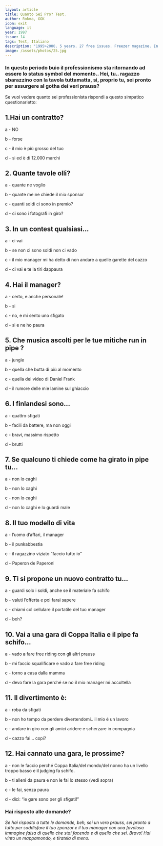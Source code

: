 ```yaml
---
layout: article
title: Quanto Sei Pro? Test.
author: Rokma, GGK
icon: exit
language: it
year: 1997
issue: 14
tags: Test, Italiano
description: "1995>2000. 5 years. 27 free issues. Freezer magazine. In questo periodo buio il professionismo sta ritornando ad essere lo status symbol del momento.. Hei, tu.. ragazzo sbarazzino con la tavola tuttamatta, si, proprio tu, sei pronto per assurgere al gotha dei veri prauss? "
image: /assets/photos/25.jpg
---
```


### In questo periodo buio il professionismo sta ritornando ad essere lo status symbol del momento.. Hei, tu.. ragazzo sbarazzino con la tavola tuttamatta, si, proprio tu, sei pronto per assurgere al gotha dei veri prauss?

Se vuoi vedere quanto sei professionista rispondi a questo simpatico questionarietto:

## 1.Hai un contratto?

a - NO

b - forse

c - il mio è più grosso del tuo

d - si ed è di 12.000 marchi

## 2. Quante tavole olli?

a - quante ne voglio

b - quante me ne chiede il mio sponsor

c - quanti soldi ci sono in premio?

d - ci sono i fotografi in giro?

## 3. In un contest qualsiasi...

a - ci vai

b - se non ci sono soldi non ci vado

c - il mio manager mi ha detto di non andare a quelle garette del cazzo

d - ci vai e te la tiri dappaura

## 4. Hai il manager?

a - certo, e anche personale!

b - si

c - no, e mi sento uno sfigato

d - si e ne ho paura

## 5. Che musica ascolti per le tue mitiche run in pipe ?

a - jungle

b - quella che butta di più al momento

c - quella dei video di Daniel Frank

d - il rumore delle mie lamine sul ghiaccio

## 6. I finlandesi sono...

a - quattro sfigati

b - facili da battere, ma non oggi

c - bravi, massimo rispetto

d - brutti

## 7. Se qualcuno ti chiede come ha girato in pipe tu...

a - non lo caghi

b - non lo caghi

c - non lo caghi

d - non lo caghi e lo guardi male

## 8. Il tuo modello di vita

a - l’uomo d’affari, il manager

b - il punkabbestia

c - il ragazzino viziato “faccio tutto io”

d - Paperon de Paperoni

## 9. Ti si propone un nuovo contratto tu...

a - guardi solo i soldi, anche se il materiale fa schifo

b - valuti l’offerta e poi farai sapere

c - chiami col cellulare il portatile del tuo manager

d - boh?

## 10. Vai a una gara di Coppa Italia e il pipe fa schifo...

a - vado a fare free riding con gli altri prauss

b - mi faccio squalificare e vado a fare free riding

c - torno a casa dalla mamma

d - devo fare la gara perché se no il mio manager mi accoltella

## 11. Il divertimento è:

a - roba da sfigati

b - non ho tempo da perdere divertendomi.. il mio è un lavoro

c - andare in giro con gli amici aridere e scherzare in compagnia

d - cazzo fai... copi?

## 12. Hai cannato una gara, le prossime?

a - non le faccio perché Coppa Italia/del mondo/del nonno ha un livello troppo basso e il judging fa schifo.

b - ti alleni da paura e non le fai lo stesso (vedi sopra)

c - le fai, senza paura

d - dici: “le gare sono per gli sfigati!”


### Hai risposto alle domande?

_Se hai risposto a tutte le domande, beh, sei un vero prauss, sei pronto a tutto per soddisfare il tuo zponzor e il tuo manager con una favolosa immagine falsa di quello che stai facendo e di quello che sei.  Bravo! Hai vinto un mappamondo, e tiratela di meno._
